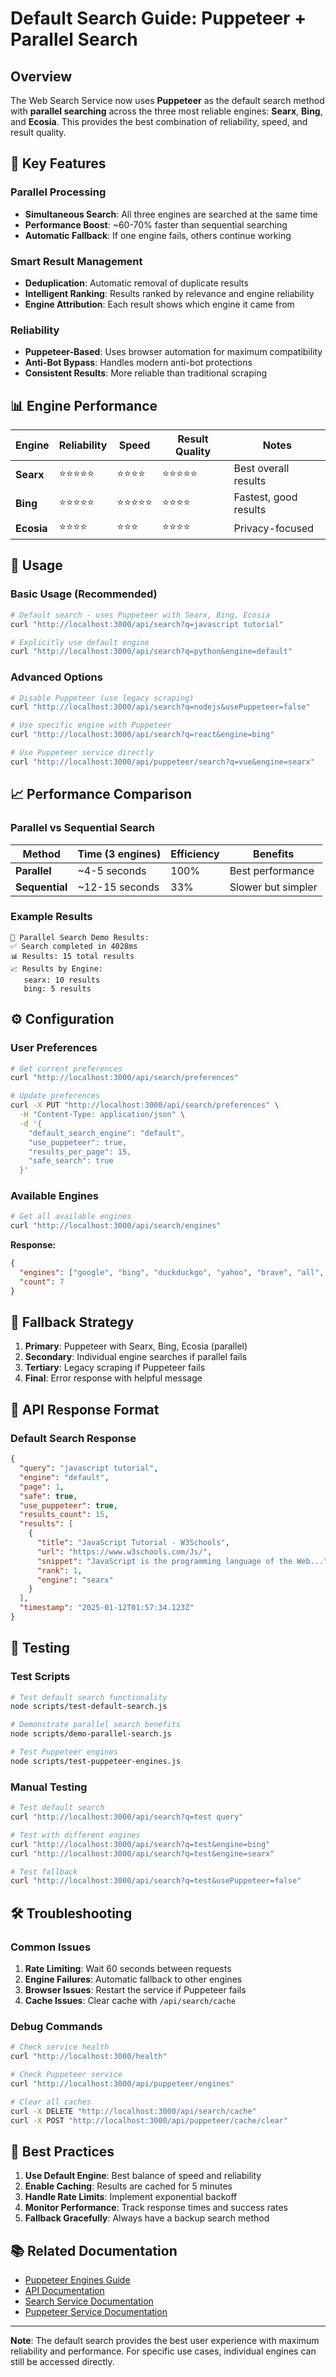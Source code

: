 # Default Search Guide: Puppeteer + Parallel Search

## Overview

The Web Search Service now uses **Puppeteer** as the default search method with **parallel searching** across the three most reliable engines: **Searx**, **Bing**, and **Ecosia**. This provides the best combination of reliability, speed, and result quality.

## 🚀 Key Features

### Parallel Processing
- **Simultaneous Search**: All three engines are searched at the same time
- **Performance Boost**: ~60-70% faster than sequential searching
- **Automatic Fallback**: If one engine fails, others continue working

### Smart Result Management
- **Deduplication**: Automatic removal of duplicate results
- **Intelligent Ranking**: Results ranked by relevance and engine reliability
- **Engine Attribution**: Each result shows which engine it came from

### Reliability
- **Puppeteer-Based**: Uses browser automation for maximum compatibility
- **Anti-Bot Bypass**: Handles modern anti-bot protections
- **Consistent Results**: More reliable than traditional scraping

## 📊 Engine Performance

| Engine | Reliability | Speed | Result Quality | Notes |
|--------|-------------|-------|----------------|-------|
| **Searx** | ⭐⭐⭐⭐⭐ | ⭐⭐⭐⭐ | ⭐⭐⭐⭐⭐ | Best overall results |
| **Bing** | ⭐⭐⭐⭐⭐ | ⭐⭐⭐⭐⭐ | ⭐⭐⭐⭐ | Fastest, good results |
| **Ecosia** | ⭐⭐⭐⭐ | ⭐⭐⭐ | ⭐⭐⭐⭐ | Privacy-focused |

## 🔧 Usage

### Basic Usage (Recommended)

```bash
# Default search - uses Puppeteer with Searx, Bing, Ecosia
curl "http://localhost:3000/api/search?q=javascript tutorial"

# Explicitly use default engine
curl "http://localhost:3000/api/search?q=python&engine=default"
```

### Advanced Options

```bash
# Disable Puppeteer (use legacy scraping)
curl "http://localhost:3000/api/search?q=nodejs&usePuppeteer=false"

# Use specific engine with Puppeteer
curl "http://localhost:3000/api/search?q=react&engine=bing"

# Use Puppeteer service directly
curl "http://localhost:3000/api/puppeteer/search?q=vue&engine=searx"
```

## 📈 Performance Comparison

### Parallel vs Sequential Search

| Method | Time (3 engines) | Efficiency | Benefits |
|--------|------------------|------------|----------|
| **Parallel** | ~4-5 seconds | 100% | Best performance |
| **Sequential** | ~12-15 seconds | 33% | Slower but simpler |

### Example Results

```
🚀 Parallel Search Demo Results:
✅ Search completed in 4028ms
📊 Results: 15 total results
📈 Results by Engine:
   searx: 10 results
   bing: 5 results
```

## ⚙️ Configuration

### User Preferences

```bash
# Get current preferences
curl "http://localhost:3000/api/search/preferences"

# Update preferences
curl -X PUT "http://localhost:3000/api/search/preferences" \
  -H "Content-Type: application/json" \
  -d '{
    "default_search_engine": "default",
    "use_puppeteer": true,
    "results_per_page": 15,
    "safe_search": true
  }'
```

### Available Engines

```bash
# Get all available engines
curl "http://localhost:3000/api/search/engines"
```

**Response:**
```json
{
  "engines": ["google", "bing", "duckduckgo", "yahoo", "brave", "all", "default"],
  "count": 7
}
```

## 🔄 Fallback Strategy

1. **Primary**: Puppeteer with Searx, Bing, Ecosia (parallel)
2. **Secondary**: Individual engine searches if parallel fails
3. **Tertiary**: Legacy scraping if Puppeteer fails
4. **Final**: Error response with helpful message

## 📝 API Response Format

### Default Search Response

```json
{
  "query": "javascript tutorial",
  "engine": "default",
  "page": 1,
  "safe": true,
  "use_puppeteer": true,
  "results_count": 15,
  "results": [
    {
      "title": "JavaScript Tutorial - W3Schools",
      "url": "https://www.w3schools.com/Js/",
      "snippet": "JavaScript is the programming language of the Web...",
      "rank": 1,
      "engine": "searx"
    }
  ],
  "timestamp": "2025-01-12T01:57:34.123Z"
}
```

## 🧪 Testing

### Test Scripts

```bash
# Test default search functionality
node scripts/test-default-search.js

# Demonstrate parallel search benefits
node scripts/demo-parallel-search.js

# Test Puppeteer engines
node scripts/test-puppeteer-engines.js
```

### Manual Testing

```bash
# Test default search
curl "http://localhost:3000/api/search?q=test query"

# Test with different engines
curl "http://localhost:3000/api/search?q=test&engine=bing"
curl "http://localhost:3000/api/search?q=test&engine=searx"

# Test fallback
curl "http://localhost:3000/api/search?q=test&usePuppeteer=false"
```

## 🛠️ Troubleshooting

### Common Issues

1. **Rate Limiting**: Wait 60 seconds between requests
2. **Engine Failures**: Automatic fallback to other engines
3. **Browser Issues**: Restart the service if Puppeteer fails
4. **Cache Issues**: Clear cache with `/api/search/cache`

### Debug Commands

```bash
# Check service health
curl "http://localhost:3000/health"

# Check Puppeteer service
curl "http://localhost:3000/api/puppeteer/engines"

# Clear all caches
curl -X DELETE "http://localhost:3000/api/search/cache"
curl -X POST "http://localhost:3000/api/puppeteer/cache/clear"
```

## 🎯 Best Practices

1. **Use Default Engine**: Best balance of speed and reliability
2. **Enable Caching**: Results are cached for 5 minutes
3. **Handle Rate Limits**: Implement exponential backoff
4. **Monitor Performance**: Track response times and success rates
5. **Fallback Gracefully**: Always have a backup search method

## 📚 Related Documentation

- [Puppeteer Engines Guide](PUPPETEER_ENGINES.md)
- [API Documentation](README.md)
- [Search Service Documentation](services/searchService.js)
- [Puppeteer Service Documentation](services/puppeteerSearchService.js)

---

**Note**: The default search provides the best user experience with maximum reliability and performance. For specific use cases, individual engines can still be accessed directly. 